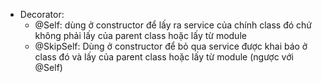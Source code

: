 - Decorator:
    + @Self: dùng ở constructor để lấy ra service của chính class đó chứ không phải lấy của parent class hoặc lấy từ module
    + @SkipSelf: Dùng ở constructor để bỏ qua service được khai báo ở class đó và lấy của parent class hoặc lấy từ module (ngược với @Self)
    